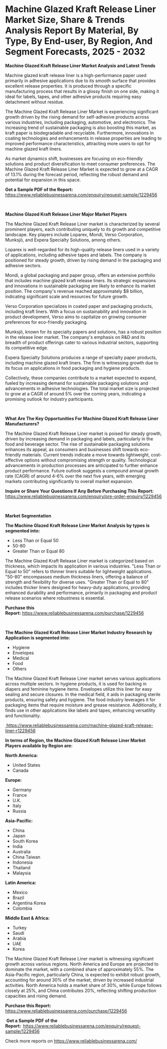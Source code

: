 <p><h1>Machine Glazed Kraft Release Liner Market Size, Share & Trends Analysis Report By Material, By Type, By End-user, By Region, And Segment Forecasts, 2025 - 2032</h1></p><p><strong>Machine Glazed Kraft Release Liner Market Analysis and Latest Trends</strong></p>
<p><p>Machine glazed kraft release liner is a high-performance paper used primarily in adhesive applications due to its smooth surface that provides excellent release properties. It is produced through a specific manufacturing process that results in a glossy finish on one side, making it ideal for labels, tapes, and other adhesive products requiring easy detachment without residue.</p><p>The Machine Glazed Kraft Release Liner Market is experiencing significant growth driven by the rising demand for self-adhesive products across various industries, including packaging, automotive, and electronics. The increasing trend of sustainable packaging is also boosting this market, as kraft paper is biodegradable and recyclable. Furthermore, innovations in coating technologies and enhancements in release properties are leading to improved performance characteristics, attracting more users to opt for machine glazed kraft liners. </p><p>As market dynamics shift, businesses are focusing on eco-friendly solutions and product diversification to meet consumer preferences. The Machine Glazed Kraft Release Liner Market is expected to grow at a CAGR of 13.1% during the forecast period, reflecting the robust demand and potential for expansion in this space.</p></p>
<p><strong>Get a Sample PDF of the Report:&nbsp;</strong> <a href="https://www.reliablebusinessarena.com/enquiry/request-sample/1229456?utm_campaign=2209&utm_medium=2&utm_source=Github&utm_content=ia&utm_term=26032025&utm_id=machine-glazed-kraft-release-liner">https://www.reliablebusinessarena.com/enquiry/request-sample/1229456</a></p>
<p>&nbsp;</p>
<p><strong>Machine Glazed Kraft Release Liner Major Market Players</strong></p>
<p><p>The Machine Glazed Kraft Release Liner market is characterized by several prominent players, each contributing uniquely to its growth and competitive landscape. Key players include Loparex, Mondi, Verso Corporation, Munksjö, and Expera Specialty Solutions, among others.</p><p>Loparex is well-regarded for its high-quality release liners used in a variety of applications, including adhesive tapes and labels. The company is positioned for steady growth, driven by rising demand in the packaging and adhesive sectors.</p><p>Mondi, a global packaging and paper group, offers an extensive portfolio that includes machine glazed kraft release liners. Its strategic expansions and innovations in sustainable packaging are likely to enhance its market position. The company's revenue reached approximately $8 billion, indicating significant scale and resources for future growth.</p><p>Verso Corporation specializes in coated paper and packaging products, including kraft liners. With a focus on sustainability and innovation in product development, Verso aims to capitalize on growing consumer preferences for eco-friendly packaging.</p><p>Munksjö, known for its specialty papers and solutions, has a robust position in the release liner market. The company's emphasis on R&D and its breadth of product offerings cater to various industrial sectors, supporting its competitive edge.</p><p>Expera Specialty Solutions produces a range of specialty paper products, including machine glazed kraft liners. The firm is witnessing growth due to its focus on applications in food packaging and hygiene products.</p><p>Collectively, these companies contribute to a market expected to expand, fueled by increasing demand for sustainable packaging solutions and advancements in adhesive technologies. The total market size is projected to grow at a CAGR of around 5% over the coming years, indicating a promising outlook for industry participants.</p></p>
<p>&nbsp;</p>
<p><strong>What Are The Key Opportunities For Machine Glazed Kraft Release Liner Manufacturers?</strong></p>
<p><p>The Machine Glazed Kraft Release Liner market is poised for steady growth, driven by increasing demand in packaging and labels, particularly in the food and beverage sector. The rise of sustainable packaging solutions enhances its appeal, as consumers and businesses shift towards eco-friendly materials. Current trends indicate a move towards lightweight, cost-effective options without compromising strength or quality. Technological advancements in production processes are anticipated to further enhance product performance. Future outlook suggests a compound annual growth rate (CAGR) of around 4-6% over the next five years, with emerging markets contributing significantly to overall market expansion.</p></p>
<p><strong>Inquire or Share Your Questions If Any Before Purchasing This Report:</strong> <a href="https://www.reliablebusinessarena.com/enquiry/pre-order-enquiry/1229456?utm_campaign=2209&utm_medium=2&utm_source=Github&utm_content=ia&utm_term=26032025&utm_id=machine-glazed-kraft-release-liner">https://www.reliablebusinessarena.com/enquiry/pre-order-enquiry/1229456</a></p>
<p>&nbsp;</p>
<p><strong>Market Segmentation</strong></p>
<p><strong>The Machine Glazed Kraft Release Liner Market Analysis by types is segmented into:</strong></p>
<p><ul><li>Less Than or Equal 50</li><li>50-80</li><li>Greater Than or Equal 80</li></ul></p>
<p><p>The Machine Glazed Kraft Release Liner market is categorized based on thickness, which impacts its application in various industries. "Less Than or Equal to 50" refers to thinner liners suitable for lightweight applications. "50-80" encompasses medium thickness liners, offering a balance of strength and flexibility for diverse uses. "Greater Than or Equal to 80" includes thicker liners designed for heavy-duty applications, providing enhanced durability and performance, primarily in packaging and product release scenarios where robustness is essential.</p></p>
<p><strong>Purchase this Report:&nbsp;</strong><a href="https://www.reliablebusinessarena.com/purchase/1229456?utm_campaign=2209&utm_medium=2&utm_source=Github&utm_content=ia&utm_term=26032025&utm_id=machine-glazed-kraft-release-liner">https://www.reliablebusinessarena.com/purchase/1229456</a></p>
<p>&nbsp;</p>
<p><strong>The Machine Glazed Kraft Release Liner Market Industry Research by Application is segmented into:</strong></p>
<p><ul><li>Hygiene</li><li>Envelopes</li><li>Medical</li><li>Food</li><li>Others</li></ul></p>
<p><p>The Machine Glazed Kraft Release Liner market serves various applications across multiple sectors. In hygiene products, it is used for backing in diapers and feminine hygiene items. Envelopes utilize this liner for easy sealing and secure closures. In the medical field, it aids in packaging sterile products, ensuring safety and hygiene. The food industry leverages it for packaging items that require moisture and grease resistance. Additionally, it finds use in other applications like labels and tapes, enhancing versatility and functionality.</p></p>
<p><a href="https://www.reliablebusinessarena.com/machine-glazed-kraft-release-liner-r1229456?utm_campaign=2209&utm_medium=2&utm_source=Github&utm_content=ia&utm_term=26032025&utm_id=machine-glazed-kraft-release-liner">&nbsp;https://www.reliablebusinessarena.com/machine-glazed-kraft-release-liner-r1229456</a></p>
<p><strong>In terms of Region, the Machine Glazed Kraft Release Liner Market Players available by Region are:</strong></p>
<p>
    <p> <strong> North America: </strong>
        <ul>
            <li>United States</li>
            <li>Canada</li>
        </ul>
        </p> 
    <p> <strong> Europe: </strong>
        <ul>
            <li>Germany</li>
            <li>France</li>
            <li>U.K.</li>
            <li>Italy</li>
            <li>Russia</li>
        </ul>
        </p> 
    <p> <strong> Asia-Pacific: </strong>
        <ul>
            <li>China</li>
            <li>Japan</li>
            <li>South Korea</li>
            <li>India</li>
            <li>Australia</li>
            <li>China Taiwan</li>
            <li>Indonesia</li>
            <li>Thailand</li>
            <li>Malaysia</li>
        </ul>
        </p> 
    <p> <strong> Latin America: </strong>
        <ul>
            <li>Mexico</li>
            <li>Brazil</li>
            <li>Argentina Korea</li>
            <li>Colombia</li>
        </ul>
        </p> 
    <p> <strong> Middle East & Africa: </strong>
        <ul>
            <li>Turkey</li>
            <li>Saudi</li>
            <li>Arabia</li>
            <li>UAE</li>
            <li>Korea</li>
        </ul>
    </p>
    </p>
<p><p>The Machine Glazed Kraft Release Liner market is witnessing significant growth across various regions. North America and Europe are projected to dominate the market, with a combined share of approximately 55%. The Asia-Pacific region, particularly China, is expected to exhibit robust growth, accounting for around 30% of the market, driven by increased industrial activities. North America holds a market share of 30%, while Europe follows closely at 25%, and China contributes 20%, reflecting shifting production capacities and rising demand.</p></p>
<p><strong>Purchase this Report: </strong><a href="https://www.reliablebusinessarena.com/purchase/1229456?utm_campaign=2209&utm_medium=2&utm_source=Github&utm_content=ia&utm_term=26032025&utm_id=machine-glazed-kraft-release-liner">https://www.reliablebusinessarena.com/purchase/1229456</a></p>
<p>&nbsp;<strong>Get a Sample PDF of the Report:&nbsp;&nbsp;</strong><a href="https://www.reliablebusinessarena.com/enquiry/request-sample/1229456?utm_campaign=2209&utm_medium=2&utm_source=Github&utm_content=ia&utm_term=26032025&utm_id=machine-glazed-kraft-release-liner">https://www.reliablebusinessarena.com/enquiry/request-sample/1229456</a></p>
<p><strong></strong></p>
<p>Check more reports on <a href="https://www.reliablebusinessarena.com/?utm_campaign=2209&utm_medium=2&utm_source=Github&utm_content=ia&utm_term=26032025&utm_id=machine-glazed-kraft-release-liner">https://www.reliablebusinessarena.com/</a></p>